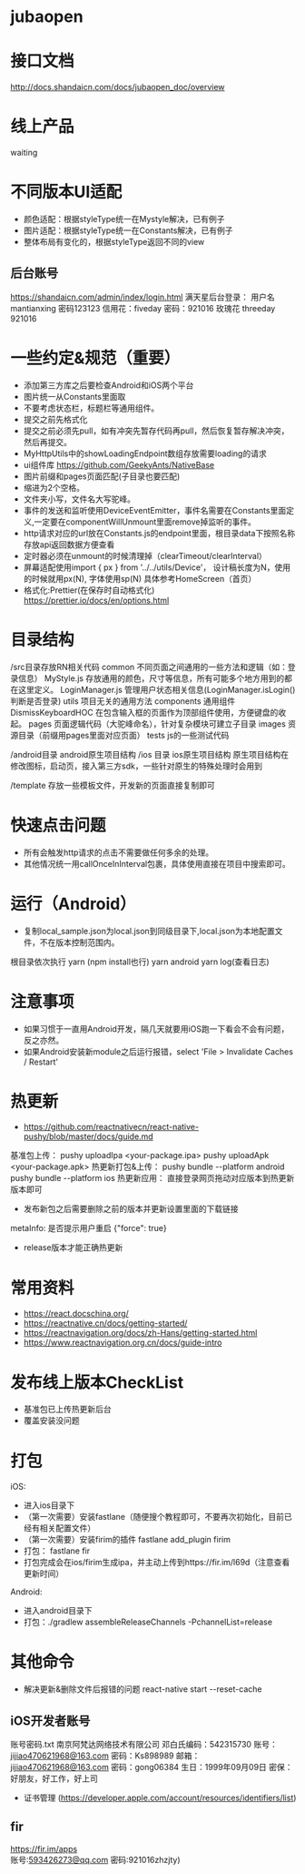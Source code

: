 # jubaopen

# 接口文档

http://docs.shandaicn.com/docs/jubaopen_doc/overview

# 线上产品

waiting

# 不同版本UI适配

* 颜色适配：根据styleType统一在Mystyle解决，已有例子
* 图片适配：根据styleType统一在Constants解决，已有例子
* 整体布局有变化的，根据styleType返回不同的view

## 后台账号

https://shandaicn.com/admin/index/login.html
满天星后台登录：
用户名mantianxing
密码123123
信用花：fiveday
密码：921016
玫瑰花 threeday 921016

# 一些约定&规范（重要）

* 添加第三方库之后要检查Android和iOS两个平台
* 图片统一从Constants里面取
* 不要考虑状态栏，标题栏等通用组件。
* 提交之前先格式化
* 提交之前必须先pull，如有冲突先暂存代码再pull，然后恢复暂存解决冲突，然后再提交。
* MyHttpUtils中的showLoadingEndpoint数组存放需要loading的请求
* ui组件库 https://github.com/GeekyAnts/NativeBase
* 图片前缀和pages页面匹配(子目录也要匹配)
* 缩进为2个空格。
* 文件夹小写，文件名大写驼峰。
* 事件的发送和监听使用DeviceEventEmitter，事件名需要在Constants里面定义,一定要在componentWillUnmount里面remove掉监听的事件。
* http请求对应的url放在Constants.js的endpoint里面，根目录data下按照名称存放api返回数据方便查看
* 定时器必须在unmount的时候清理掉（clearTimeout/clearInterval）
* 屏幕适配使用import { px } from '../../utils/Device'，   设计稿长度为N，使用的时候就用px(N),  字体使用sp(N) 具体参考HomeScreen（首页）
* 格式化:Prettier(在保存时自动格式化) https://prettier.io/docs/en/options.html

# 目录结构

/src目录存放RN相关代码
  common 不同页面之间通用的一些方法和逻辑（如：登录信息）
    MyStyle.js 存放通用的颜色，尺寸等信息，所有可能多个地方用到的都在这里定义。
    LoginManager.js 管理用户状态相关信息(LoginManager.isLogin()判断是否登录)
  utils 项目无关的通用方法
  components 通用组件
    DismissKeyboardHOC 在包含输入框的页面作为顶部组件使用，方便键盘的收起。
  pages 页面逻辑代码（大驼峰命名），针对复杂模块可建立子目录
  images 资源目录（前缀用pages里面对应页面）
  tests js的一些测试代码

/android目录 android原生项目结构
/ios 目录 ios原生项目结构
原生项目结构在修改图标，启动页，接入第三方sdk，一些针对原生的特殊处理时会用到

/template 存放一些模板文件，开发新的页面直接复制即可

# 快速点击问题

* 所有会触发http请求的点击不需要做任何多余的处理。
* 其他情况统一用callOnceInInterval包裹，具体使用直接在项目中搜索即可。

# 运行（Android）

* 复制local_sample.json为local.json到同级目录下,local.json为本地配置文件，不在版本控制范围内。

根目录依次执行
yarn (npm install也行)
yarn android
yarn log(查看日志)


# 注意事项

* 如果习惯于一直用Android开发，隔几天就要用iOS跑一下看会不会有问题，反之亦然。
* 如果Android安装新module之后运行报错，select 'File > Invalidate Caches / Restart' 

# 热更新

* https://github.com/reactnativecn/react-native-pushy/blob/master/docs/guide.md

基准包上传：
pushy uploadIpa <your-package.ipa>
pushy uploadApk <your-package.apk>
热更新打包&上传：
pushy bundle --platform android
pushy bundle --platform ios
热更新应用：
直接登录网页拖动对应版本到热更新版本即可

* 发布新包之后需要删除之前的版本并更新设置里面的下载链接

metaInfo:
是否提示用户重启
{"force": true}

* release版本才能正确热更新

# 常用资料

* https://react.docschina.org/
* https://reactnative.cn/docs/getting-started/
* https://reactnavigation.org/docs/zh-Hans/getting-started.html
* https://www.reactnavigation.org.cn/docs/guide-intro


# 发布线上版本CheckList

* 基准包已上传热更新后台
* 覆盖安装没问题

# 打包

iOS:
* 进入ios目录下
* （第一次需要）安装fastlane（随便搜个教程即可，不要再次初始化，目前已经有相关配置文件）
* （第一次需要）安装firim的插件 fastlane add_plugin firim
* 打包： fastlane fir
* 打包完成会在ios/firim生成ipa，并主动上传到https://fir.im/l69d（注意查看更新时间）

Android:
* 进入android目录下
* 打包：./gradlew assembleReleaseChannels -PchannelList=release

# 其他命令

* 解决更新&删除文件后报错的问题 react-native start --reset-cache

## iOS开发者账号
账号密码.txt
南京阿梵达网络技术有限公司
邓白氏编码：542315730
账号：jijiao470621968@163.com
密码：Ks898989
邮箱：jijiao470621968@163.com
密码：gong06384
生日：1999年09月09日
密保：好朋友，好工作，好上司
* 证书管理 (https://developer.apple.com/account/resources/identifiers/list)

## fir
https://fir.im/apps  
账号:593426273@qq.com
密码:921016zhzjty)



